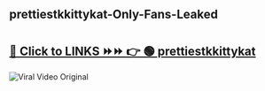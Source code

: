 
 ## prettiestkkittykat-Only-Fans-Leaked

# <h2><a href="https://clipsfans.com/prettiestkkittykat&ref=git">🔗 Click to LINKS ⏩⏩ 👉 🟢 prettiestkkittykat </a></h2>

<a href="https://clipsfans.com/prettiestkkittykat&ref=git" rel="nofollow" data-target="animated-image.originalLink"><img src="https://i.ibb.co.com/xMMVF88/686577567.gif" alt="Viral Video Original" style="max-width: 100%; display: inline-block;" data-target="animated-image.originalImage"></a>
